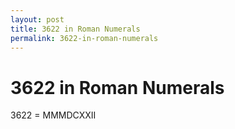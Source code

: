```yaml
---
layout: post
title: 3622 in Roman Numerals
permalink: 3622-in-roman-numerals
---
```


# 3622 in Roman Numerals

3622 = MMMDCXXII
